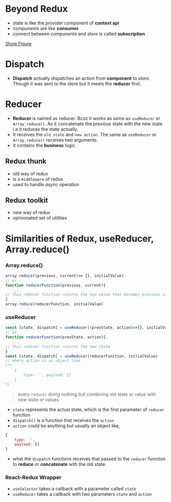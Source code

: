 # Beyond Redux

- state is like the provider component of **context api**
- components are like **consumer**
- connect between _components_ and _store_ is called **subscription**

[Show Figure](./assets/screenshots/1.png)

# Dispatch

- **Dispatch** actually dispatches an action from **component** to _store_. Though it was sent to the store but it meets the **reducer** first.

# Reducer

- **Reducer** is named as reducer. Bcoz it works as same as `useReducer` or `Array.reduce()`. As it concatenate the previous state with the new state i.e it reduces the state actually.
- It receives the `old state` and `new action`. The same as `useReducer` or `Array.reduce()` receives two arguments.
- It contains the **business** logic.

## Redux thunk

- old way of redux
- is a `middleware` of redux
- used to handle _async_ operation

## Redux toolkit

- new way of redux
- opinionated set of utilities

# Similarities of Redux, useReducer, Array.reduce()

### Array.reduce()

```js
array.reduce((previous, current)=> {}, initialValue)
// or
function reducerFunction(previous, current){
   ...
// this reducer function returns the new value that becomes previous value
}
array.reduce(reducerFunction, initialValue)
```

### useReducer

```js
const [state, dispatch] = useReducer((prevState, action)=>{}, initialValue)
// or
function reducerFunction(prevState, action){
   ...
// this reducer function returns the new state
}
const [state, dispatch] = useReducer(reducerFunction, initialValue)
// where action is an object like
/**
    {
        type: '', payload: {}
    }
*/
```

> every `reducer` doing nothing but combining old state or value with new state or values

- `state` represents the actual state, which is the first parameter of `reducer` function
- `dispatch()` is a function that receives the `action`
- `action` could be anything but usually an object like,

```js
{
    type: '',
    payload: {}
}
```

- what the `dispatch` functions receives that passed to the `reducer` function to **reduce** or **concatenate** with the old state.

### React-Redux Wrapper

- `useSelector` takes a callback with a parameter called `state`
- `useReducer` takes a callback with two parameters `state` and `action`

